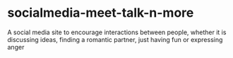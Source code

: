# socialmedia-meet-talk-n-more
A social media site to encourage interactions between people, whether it is discussing ideas, finding a romantic partner, just having fun or expressing anger
